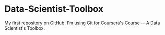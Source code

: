 # Data-Scientist-Toolbox
My first repository on GitHub. I'm using Git for Coursera's Course -- A Data Scientist's Toolbox.
